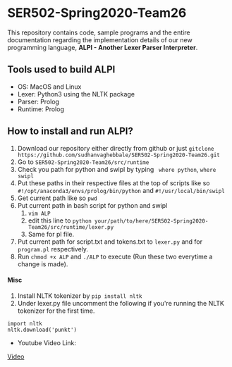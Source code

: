 # SER502-Spring2020-Team26
This repository contains code, sample programs and the entire documentation regarding the implementation details of our new programming language, **ALPI - Another Lexer Parser Interpreter**.

## Tools used to build ALPI
* OS: MacOS and Linux
* Lexer: Python3 using the NLTK package
* Parser: Prolog
* Runtime: Prolog

## How to install and run ALPI?
1. Download our repository either directly from github or just `gitclone https://github.com/sudhanvaghebbale/SER502-Spring2020-Team26.git ` 
2. Go to `SER502-Spring2020-Team26/src/runtime`
3. Check you path for python and swipl by typing  ` where python`,
    `where swipl`
4. Put these paths in their respective files at the top of scripts like so `#!/opt/anaconda3/envs/prolog/bin/python` and `#!/usr/local/bin/swipl`
5. Get current path like so `pwd`
6. Put current path in bash script for python and swipl
    1. `vim ALP`
    2. edit this line to `python your/path/to/here/SER502-Spring2020-Team26/src/runtime/lexer.py`
    3. Same for pl file.
7. Put current path for script.txt and tokens.txt to `lexer.py` and for `program.pl` respectively.
8. Run `chmod +x ALP` and `./ALP` to execute (Run these two everytime a change is made).

#### Misc
1. Install NLTK tokenizer by `pip install nltk`
2. Under lexer.py file uncomment the following if you're running the NLTK tokenizer for the first time. 
```
import nltk
nltk.download('punkt')
```


* Youtube Video Link: 

[Video](https://youtu.be/6mHQA34Qi9o "Named link title")
